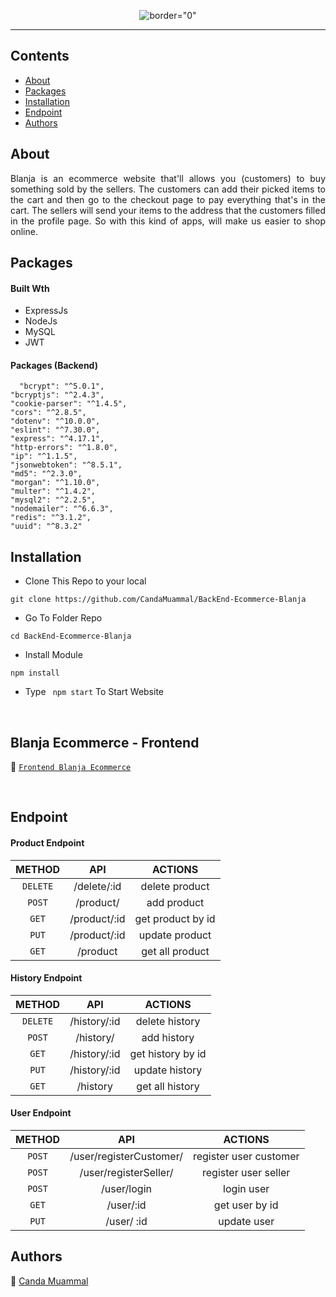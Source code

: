 <p align="center">
     <img src="https://i.postimg.cc/158kKTHz/logoblanja.png"   alt= border="0" />

</p>


---


## Contents

- [About](#about)
- [Packages](#Packages)
- [Installation](#installation)
- [Endpoint](#endpoint)
- [Authors](#authors)

##  About

<p align="justify">Blanja is an ecommerce website that'll allows you (customers) to buy something sold by the sellers. The customers can add their picked items to the cart and then go to the checkout page to pay everything that's in the cart.
The sellers will send your items to the address that the customers filled in the profile page. So with this kind of apps, will make us easier to shop online.
</p>

##  Packages


#### Built Wth
- ExpressJs
- NodeJs
- MySQL
- JWT

#### Packages (Backend)
      "bcrypt": "^5.0.1",
    "bcryptjs": "^2.4.3",
    "cookie-parser": "^1.4.5",
    "cors": "^2.8.5",
    "dotenv": "^10.0.0",
    "eslint": "^7.30.0",
    "express": "^4.17.1",
    "http-errors": "^1.8.0",
    "ip": "^1.1.5",
    "jsonwebtoken": "^8.5.1",
    "md5": "^2.3.0",
    "morgan": "^1.10.0",
    "multer": "^1.4.2",
    "mysql2": "^2.2.5",
    "nodemailer": "^6.6.3",
    "redis": "^3.1.2",
    "uuid": "^8.3.2"


## Installation

- Clone This Repo to your local

```
git clone https://github.com/CandaMuammal/BackEnd-Ecommerce-Blanja
```

- Go To Folder Repo

```
cd BackEnd-Ecommerce-Blanja
```

- Install Module

```
npm install
```

- Type ` npm start` To Start Website

<br/>

## Blanja Ecommerce - Frontend

:rocket: [`Frontend Blanja Ecommerce`](https://github.com/CandaMuammal/FE-Ecommerce-Blanja)

<br/>

## Endpoint


#### Product Endpoint

|  METHOD  |             API             |                    ACTIONS                    |
| :------: | :-------------------------: | :-------------------------------------------: |
|  `DELETE`   |       /delete/:id       |               delete product           |
|  `POST`   |           /product/     |               add product             |
|  `GET`   |       /product/:id      |              get product by id             |
| `PUT` |       /product/:id        |            update product           |
| `GET` |       /product        |             get all product           |


#### History Endpoint

|  METHOD  |             API             |                    ACTIONS                    |
| :------: | :-------------------------: | :-------------------------------------------: |
|  `DELETE`   |       /history/:id       |               delete history           |
|  `POST`   |           /history/     |               add history             |
|  `GET`   |       /history/:id      |              get history by id             |
| `PUT` |       /history/:id        |            update history           |
| `GET` |       /history        |             get all history           |

#### User Endpoint

|  METHOD  |             API             |                    ACTIONS                    |
| :------: | :-------------------------: | :-------------------------------------------: |
|  `POST`   |       /user/registerCustomer/       |              register user customer           |
|  `POST`   |       /user/registerSeller/       |              register user seller          |
|  `POST`   |           /user/login     |               login user             |
|  `GET`   |       /user/:id      |              get user by id             |
| `PUT` |       /user/  :id    |            update user           |


## Authors

:rocket: [Canda Muammal](https://github.com/CandaMuammal)